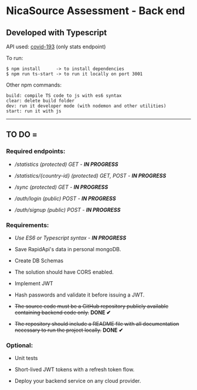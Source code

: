 # NicaSource Assessment - Back end

## Developed with Typescript

API used: [covid-193](https://rapidapi.com/api-sports/api/covid-193.) (only stats endpoint)

To run:

```
$ npm install      -> to install dependencies
$ npm run ts-start -> to run it locally on port 3001 
```
Other npm commands:
```
build: compile TS code to js with es6 syntax
clear: delete build folder
dev: run it developer mode (with nodemon and other utilities)
start: run it with js
```

---
## TO DO =

### Required endpoints:

 * _/statistics (protected) GET - **IN PROGRESS**_

 * _/statistics/{country-id} (protected) GET, POST - **IN PROGRESS**_

 * _/sync (protected) GET - **IN PROGRESS**_

 * _/auth/login (public) POST - **IN PROGRESS**_

 * _/auth/signup (public) POST - **IN PROGRESS**_

 

### Requirements:

 * _Use ES6 or Typescript syntax - **IN PROGRESS**_

 * Save RapidApi's data in personal mongoDB.

 * Create DB Schemas

 * The solution should have CORS enabled.

 * Implement JWT

 * Hash passwords and validate it before issuing a JWT.

 * ~~The source code must be a GitHub repository publicly available containing backend code only.~~ **DONE ✔**

 * ~~The repository should include a README file with all documentation necessary to run the project locally.~~ **DONE ✔**

 

### Optional:

 * Unit tests

 * Short-lived JWT tokens with a refresh token flow. 

 * Deploy your backend service on any cloud provider.







